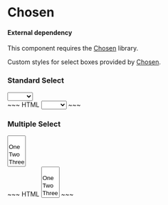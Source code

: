 # Chosen

<div class="bs-callout bs-callout-danger">
  <h4>External dependency</h4>
  <p>
    This component requires the
    <a href="http://harvesthq.github.io/chosen/">Chosen</a> library.
  </p>

  <p>Custom styles for select boxes provided by
  <a href="http://harvesthq.github.io/chosen/">Chosen</a>.</p>
</div>

<div class="example">
  <div class="sheet-header">
    <h3 id="chosen-example">Standard Select</h3>
  </div>
  <div class="bs-example bs-sheet" data-example-id="chosen-example">
    <select class="form-control chosen">
      <option value=""></option>
      <option value="One">One</option>
      <option value="Two">Two</option>
      <option value="Three">Three</option>
      <option value="Four">Four</option>
    </select>
  </div>
</div>
~~~ HTML
<select class="form-control chosen">
  <option value=""></option>
  <option value="One">One</option>
  <option value="Two">Two</option>
  <option value="Three">Three</option>
  <option value="Four">Four</option>
</select>
~~~

<div class="example">
  <div class="sheet-header">
    <h3 id="chosen-example-multiselect">Multiple Select</h3>
  </div>
  <div class="bs-example bs-sheet" data-example-id="chosen-example-multiselect">
    <select class="form-control chosen" multiple tabindex="3">
      <option value=""></option>
      <option value="One">One</option>
      <option value="Two">Two</option>
      <option value="Three">Three</option>
      <option value="Four">Four</option>
    </select>
  </div>
</div>
~~~ HTML
<select class="form-control chosen" multiple tabindex="3">
  <option value=""></option>
  <option value="One">One</option>
  <option value="Two">Two</option>
  <option value="Three">Three</option>
  <option value="Four">Four</option>
</select>
~~~
